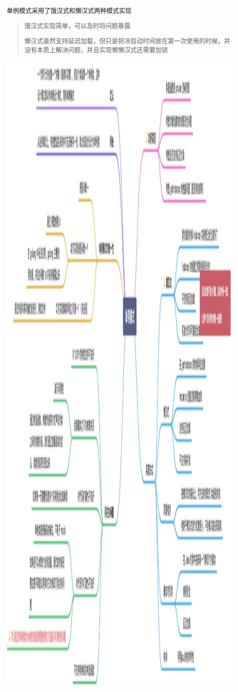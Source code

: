 单例模式采用了饿汉式和懒汉式两种模式实现
> 饿汉式实现简单，可以及时将问题暴露
> 
> 懒汉式虽然支持延迟加载，但只是把冷启动时间放在第一次使用的时候，并没有本质上解决问题，并且实现懒懒汉式还需要加锁

<img src="../img/单例模式.png" width="3450" height="1400"/> 